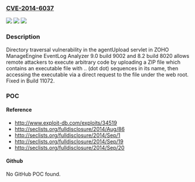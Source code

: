 ### [CVE-2014-6037](https://cve.mitre.org/cgi-bin/cvename.cgi?name=CVE-2014-6037)
![](https://img.shields.io/static/v1?label=Product&message=n%2Fa&color=blue)
![](https://img.shields.io/static/v1?label=Version&message=n%2Fa&color=blue)
![](https://img.shields.io/static/v1?label=Vulnerability&message=n%2Fa&color=brighgreen)

### Description

Directory traversal vulnerability in the agentUpload servlet in ZOHO ManageEngine EventLog Analyzer 9.0 build 9002 and 8.2 build 8020 allows remote attackers to execute arbitrary code by uploading a ZIP file which contains an executable file with .. (dot dot) sequences in its name, then accessing the executable via a direct request to the file under the web root. Fixed in Build 11072.

### POC

#### Reference
- http://www.exploit-db.com/exploits/34519
- http://seclists.org/fulldisclosure/2014/Aug/86
- http://seclists.org/fulldisclosure/2014/Sep/1
- http://seclists.org/fulldisclosure/2014/Sep/19
- http://seclists.org/fulldisclosure/2014/Sep/20

#### Github
No GitHub POC found.

